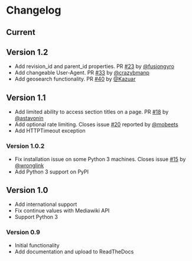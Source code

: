 # Changelog

## Current

## Version 1.2

* Add revision_id and parent_id properties. PR [#23](https://github.com/goldsmith/Wikipedia/pull/23) by [@fusiongyro](https://github.com/fusiongyro)
* Add changeable User-Agent. PR [#33](https://github.com/goldsmith/Wikipedia/pull/33) by [@crazybmanp](https://github.com/crazybmanp)
* Add geosearch functionality. PR [#40](https://github.com/goldsmith/Wikipedia/pull/40) by [@Kazuar](https://github.com/Kazuar)

## Version 1.1

* Add limited ability to access section titles on a page.  PR [#18](https://github.com/goldsmith/Wikipedia/pull/18) by [@astavonin](https://github.com/astavonin)
* Add optional rate limiting. Closes issue [#20](https://github.com/goldsmith/Wikipedia/pull/20) reported by [@mobeets](https://github.com/mobeets)
* Add HTTPTimeout exception

### Version 1.0.2

* Fix installation issue on some Python 3 machines. Closes issue [#15](https://github.com/goldsmith/Wikipedia/issues/15) by [@wronglink](https://github.com/wronglink)
* Add Python 3 support on PyPI

## Version 1.0

* Add international support
* Fix continue values with Mediawiki API
* Support Python 3

### Version 0.9

* Initial functionality
* Add documentation and upload to ReadTheDocs
